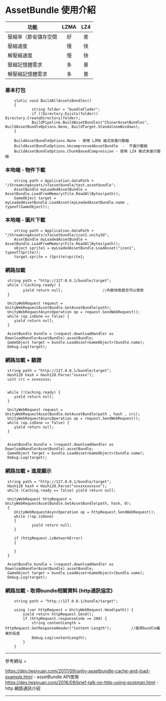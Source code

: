 AssetBundle 使用介紹
===========================

功能 | LZMA  | LZ4 |
--- | :---: | :---: |
壓縮率（節省儲存空間  | 好  | 差 |
壓縮速度  | 慢  | 快 |
解壓縮速度  | 慢 | 快 |
壓縮記憶體需求  | 多  | 普 |
解壓縮記憶體需求  | 多  | 普 |

<h3 id="autoescape"> 基本打包 </h3>

        static void BuildAllAssetsBundles()
        {
                string folder = "bundleFloder";                                                                               
                if (!Directory.Exists(folder)) Directory.CreateDirectory(folder);                                                  
                BuildPipeline.BuildAssetBundles("ChinarAssetBundles", BuildAssetBundleOptions.None, BuildTarget.StandaloneWindows); 
        }
    
        BuildAssetBundleOptions.None - 使用 LZMA 格式來進行壓縮
        BuildAssetBundleOptions.UncompressedAssetBundle  -  不進行壓縮
        BuildAssetBundleOptions.ChunkBasedCompression - 使用 LZ4 格式來進行壓縮


<h3 id="autoescape"> 本地端 - 物件下載 </h3>

        string path = Application.dataPath + "/StreamingAssets/sfassetbundle/test.assetbundle";
        AssetBundle myLoadedAssetBundle = AssetBundle.LoadFromMemory(File.ReadAllBytes(path));
        GameObject target = myLoadedAssetBundle.LoadAsset(myLoadedAssetBundle.name , typeof(GameObject));
  

<h3 id="autoescape"> 本地端 - 圖片下載 </h3>

        string path = Application.dataPath + "/StreamingAssets/sfassetbundle/icon1.unity3d";
        AssetBundle myLoadedAssetBundle = AssetBundle.LoadFromMemory(File.ReadAllBytes(path));
        object sprite1 = myLoadedAssetBundle.LoadAsset("icon1", typeof(Sprite));
        target.sprite = (Sprite)sprite1;
        
<h3 id="autoescape"> 網路加載 </h3>
        
     string path = "http://127.0.0.1/bundle/target";
     while (!Caching.ready) {
            yield return null;                  //判斷快取是否可以使用
     }

     UnityWebRequest request = UnityWebRequestAssetBundle.GetAssetBundle(path);
     UnityWebRequestAsyncOperation op = request.SendWebRequest();
     while (op.isDone == false) {
        yield return null;
     }
        
     AssetBundle bundle = (request.downloadHandler as DownloadHandlerAssetBundle).assetBundle;
     GameObject target = bundle.LoadAsset<GameObject>(bundle.name);
     Debug.Log(target);
     
     
<h3 id="autoescape"> 網路加載 + 驗證 </h3>    
     
     string path = "http://127.0.0.1/bundle/target";
     Hash128 hash = Hash128.Parse("xxxxxx");
     uint crc = xxxxxxxx;

        
     while (!Caching.ready) {
        yield return null;
     }

     UnityWebRequest request = UnityWebRequestAssetBundle.GetAssetBundle(path , hash , crc);
     UnityWebRequestAsyncOperation op = request.SendWebRequest();
     while (op.isDone == false) {
        yield return null;
     }
        

     AssetBundle bundle = (request.downloadHandler as DownloadHandlerAssetBundle).assetBundle;
     GameObject target = bundle.LoadAsset<GameObject>(bundle.name);
     Debug.Log(target);
     
 
<h3 id="autoescape"> 網路加載 + 進度顯示 </h3>  
     
     string path = "http://127.0.0.1/bundle/target";
     Hash128 hash = Hash128.Parse("xxxxxxxxxxxx");
     while (Caching.ready == false) yield return null;

     UnityWebRequest httpRequest = UnityWebRequestAssetBundle.GetAssetBundle(path, hash, 0);
     {
        UnityWebRequestAsyncOperation op = httpRequest.SendWebRequest();
        while (!op.isDone)
        {
                yield return null;
        }

        if (httpRequest.isNetworkError)
        {

        }
     }

     AssetBundle bundle = (request.downloadHandler as DownloadHandlerAssetBundle).assetBundle;
     GameObject target = bundle.LoadAsset<GameObject>(bundle.name);
     Debug.Log(target);
     
     
<h3 id="autoescape"> 網路加載 - 取得bundle相關資料 (http通訊協定) </h3> 

        string path = "http://127.0.0.1/bundle/target";

        using (var httpRequest = UnityWebRequest.Head(path)) {
            yield return httpRequest.Send();
            if (httpRequest.responseCode == 200) {
                string contentLength = httpRequest.GetResponseHeader("Content-Length");         //取得bundle檔案的長度
                Debug.Log(contentLength);
            }
        }
        
        
        

     
***
參考網址 = 

https://dev.twsiyuan.com/2017/09/unity-assetbundle-cache-and-load-example.html      - assetBundle API使用
https://dev.twsiyuan.com/2016/09/brief-talk-on-http-using-postman.html      - http 網路通訊介紹
***
